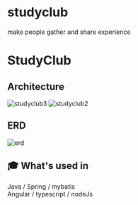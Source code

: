 
# studyclub

make people gather and share experience

# StudyClub

## Architecture

![studyclub3](https://user-images.githubusercontent.com/32918097/61180253-e4ee6780-a64e-11e9-9976-2a6180c2ca2f.jpg)
![studyclub2](https://user-images.githubusercontent.com/32918097/61180258-00f20900-a64f-11e9-8e75-6e07d5206017.jpg)


## ERD

![erd](https://user-images.githubusercontent.com/32918097/61180264-0fd8bb80-a64f-11e9-8330-8ea378226197.JPG)


## 🎓 What's used in

Java / Spring / mybatis  
Angular / typescript / nodeJs
